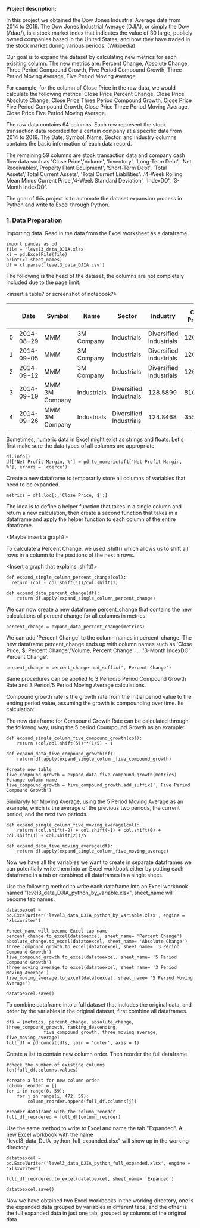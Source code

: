 
**Project description:** 

In this project we obtained the Dow Jones Industrial Average data from 2014 to 2019. The Dow Jones Industrial Average (DJIA), or simply the Dow (/ˈdaʊ/), is a stock market index that indicates the value of 30 large, publicly owned companies based in the United States, and how they have traded in the stock market during various periods. (Wikipedia)

Our goal is to expand the dataset by calculating new metrics for each exisiting column. The new metrics are: Percent Change, Absolute Change, Three Period Compound Growth, Five Period Compound Growth, Three Period Moving Average, Five Period Moving Average. 

For example, for the column of Close Price in the raw data, we would calculate the following metrics: Close Price Percent Change, Close Price Absolute Change, Close Price Three Period Compound Growth, Close Price Five Period Compound Growth, Close Price Three Period Moving Average, Close Price Five Period Moving Average. 

The raw data contains 64 columns. Each row represent the stock transaction data recorded for a certain company at a specific date from 2014 to 2019. The Date, Symbol, Name, Sector, and Industry columns contains the basic information of each data record. 

The remaining 59 columns are stock transaction data and company cash flow data such as 'Close Price','Volume', 'Inventory', 'Long-Term Debt', 'Net Receivables','Property Plant Equipment', 'Short-Term Debt', 'Total Assets','Total Current Assets', 'Total Current Liabilities'...'4-Week Rolling Mean Minus Current Price','4-Week Standard Deviation', 'IndexDO', '3-Month IndexDO'. 

The goal of this project is to automate the dataset expansion process in Python and write to Excel through Python. 

### 1. Data Preparation

Importing data. Read in the data from the Excel worksheet as a dataframe. 

```
import pandas as pd
file = 'level3_data_DJIA.xlsx'
xl = pd.ExcelFile(file)
print(xl.sheet_names)
df = xl.parse('level3_data_DJIA.csv')
```

The following is the head of the dataset, the columns are not completely included due to the page limit. 

<insert a table? or screenshot of notebook?> 



|   |Date|Symbol|Name|Sector|Industry|Close Price, $|Volume|Inventory, $|...56 More Columns|
|-------------|-------------|-------------|-------------|-------------|-------------|-------------|-------------|-------------|-------------|
|0	|2014-08-29|MMM|3M Company|Industrials|Diversified Industrials|126.2318|1537800|3.945000e+09|...|
|1	|2014-09-05|MMM|3M Company|Industrials|Diversified Industrials|126.4072|1989100|3.945000e+09|...|
|2	|2014-09-12|MMM|3M Company|Industrials|Diversified Industrials|126.1793|2135400|3.945000e+09|...|
|3	|2014-09-19|MMM	3M Company|Industrials|Diversified Industrials|128.5899|8106200|3.945000e+09|...|
|4	|2014-09-26|MMM	3M Company|Industrials|Diversified Industrials|124.8468|3557700|3.945000e+09|...|

Sometimes, numeric data in Excel might exist as strings and floats. Let's first make sure the data types of all columns are appropriate. 

```
df.info()
df['Net Profit Margin, %'] = pd.to_numeric(df1['Net Profit Margin, %'], errors = 'coerce')
```

Create a new dataframe to temporarily store all columns of variables that need to be expanded.

```
metrics = df1.loc[:,'Close Price, $':]
```

The idea is to define a helper function that takes in a single column and return a new calculation, then create a second function that takes in a dataframe and apply the helper function to each column of the entire dataframe.

<Maybe insert a graph?>

To calculate a Percent Change, we used .shift() which allows us to shift all rows in a column to the positions of the next n rows. 

<Insert a graph that explains .shift()>

```
def expand_single_column_percent_change(col):
  return (col - col.shift(1))/col.shift(1)
  
def expand_data_percent_change(df):
    return df.apply(expand_single_column_percent_change)
```


We can now create a new dataframe percent_change that contains the new calculations of percent change for all columns in metrics. 

```
percent_change = expand_data_percent_change(metrics)
```

We can add 'Percent Change' to the column names in percent_change. The new dataframe percent_change ends up with column names such as 'Close Price, $, Percent Change','Volume, Percent Change' ... ''3-Month IndexDO', Percent Change'. 

```
percent_change = percent_change.add_suffix(', Percent Change') 
```

Same procedures can be applied to 3 Period/5 Period Compound Growth Rate and 3 Period/5 Period Moving Average calculations. 

Compound growth rate is the growth rate from the initial period value to the ending period value, assuming the growth is compounding over time. Its calculation: 

<Insert the formula>
  
The new dataframe for Compound Growth Rate can be calculated through the followng way, using the 5 period Coumpound Growth as an example:

```
def expand_single_column_five_compound_growth(col):
    return (col/col.shift(5))**(1/5) - 1

def expand_data_five_compound_growth(df):
    return df.apply(expand_single_column_five_compound_growth)
    
#create new table
five_compound_growth = expand_data_five_compound_growth(metrics)
#change column name
five_compound_growth = five_compound_growth.add_suffix(', Five Period Compound Growth')
```

Similaryly for Moving Average, using the 5 Period Moving Average as an example, which is the average of the previous two periods, the current period, and the next two periods. 

```
def expand_single_column_five_moving_average(col):
    return (col.shift(-2) + col.shift(-1) + col.shift(0) + col.shift(1) + col.shift(2))/5
    
def expand_data_five_moving_average(df):
    return df.apply(expand_single_column_five_moving_average)
```

Now we have all the variables we want to create in separate dataframes we can potentially write them into an Excel workbook either by putting each dataframe in a tab or combined all dataframes in a single sheet. 

Use the following method to write each dataframe into an Excel workbook named "level3_data_DJIA_python_by_variable.xlsx", sheet_name will become tab names. 

```
datatoexcel = pd.ExcelWriter('level3_data_DJIA_python_by_variable.xlsx', engine = 'xlsxwriter')

#sheet_name will become Excel tab name
percent_change.to_excel(datatoexcel, sheet_name= 'Percent Change')
absolute_change.to_excel(datatoexcel, sheet_name= 'Absolute Change')
three_compound_growth.to_excel(datatoexcel, sheet_name= '3 Period Compound Growth')
five_compound_growth.to_excel(datatoexcel, sheet_name= '5 Period Compound Growth')
three_moving_average.to_excel(datatoexcel, sheet_name= '3 Period Moving Average')
five_moving_average.to_excel(datatoexcel, sheet_name= '5 Period Moving Average')

datatoexcel.save()
```

To combine dataframe into a full dataset that includes the original data, and order by the variables in the original dataset, first combine all dataframes. 

```
dfs = [metrics, percent_change, absolute_change, three_compound_growth, ranking_descending,
              five_compound_growth, three_moving_average, five_moving_average]
full_df = pd.concat(dfs, join = 'outer', axis = 1)
```

Create a list to contain new column order. Then reorder the full dataframe. 

```
#check the number of existing columns 
len(full_df.columns.values)

#create a list for new column order
column_reorder = []
for i in range(0, 59):
    for j in range(i, 472, 59):
        column_reorder.append(full_df.columns[j])
        
#reoder dataframe with the column_reorder
full_df_reordered = full_df[column_reorder)
```

Use the same method to write to Excel and name the tab "Expanded". A new Excel workbook with the name "level3_data_DJIA_python_full_expanded.xlsx" will show up in the working directory. 
```
datatoexcel = pd.ExcelWriter('level3_data_DJIA_python_full_expanded.xlsx', engine = 'xlsxwriter')

full_df_reordered.to_excel(datatoexcel, sheet_name= 'Expanded')

datatoexcel.save()
```

Now we have obtained two Excel workbooks in the working directory, one is the expanded data grouped by variables in different tabs, and the other is the full expanded data in just one tab, grouped by columns of the original data. 
